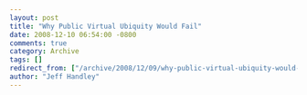 ```yaml
---
layout: post
title: "Why Public Virtual Ubiquity Would Fail"
date: 2008-12-10 06:54:00 -0800
comments: true
category: Archive
tags: []
redirect_from: ["/archive/2008/12/09/why-public-virtual-ubiquity-would-fail.aspx/"]
author: "Jeff Handley"
---
```


